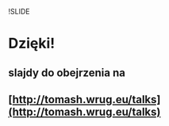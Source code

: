 !SLIDE

# Dzięki!

## slajdy do obejrzenia na
## [http://tomash.wrug.eu/talks](http://tomash.wrug.eu/talks)
